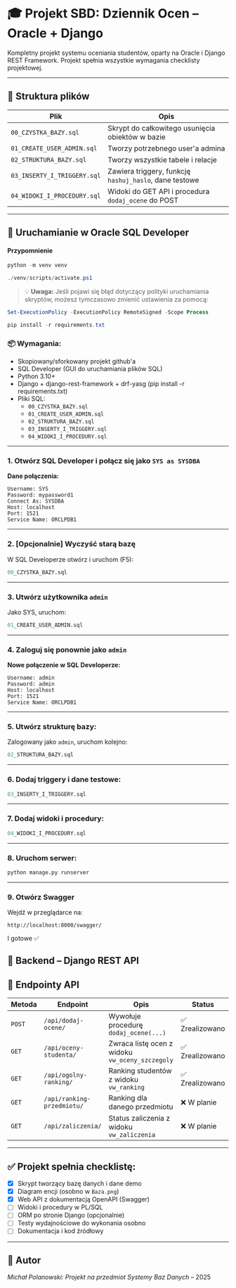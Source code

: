 # 🎓 Projekt SBD: Dziennik Ocen – Oracle + Django

Kompletny projekt systemu oceniania studentów, oparty na Oracle i Django REST Framework. Projekt spełnia wszystkie wymagania checklisty projektowej.

---

## 📁 Struktura plików

| Plik                          | Opis |
|-------------------------------|------|
| `00_CZYSTKA_BAZY.sql`         | Skrypt do całkowitego usunięcia obiektów w bazie |
| `01_CREATE_USER_ADMIN.sql`    | Tworzy potrzebnego user'a admina |
| `02_STRUKTURA_BAZY.sql`       | Tworzy wszystkie tabele i relacje |
| `03_INSERTY_I_TRIGGERY.sql`   | Zawiera triggery, funkcję `hashuj_haslo`, dane testowe |
| `04_WIDOKI_I_PROCEDURY.sql`   | Widoki do GET API i procedura `dodaj_ocene` do POST |

---

## 🧪 Uruchamianie w Oracle SQL Developer

#### Przypomnienie
```powershell
python -m venv venv
```

```powershell
./venv/scripts/activate.ps1
```
> 💡 **Uwaga:** Jeśli pojawi się błąd dotyczący polityki uruchamiania skryptów, możesz tymczasowo zmienić ustawienia za pomocą:
```powershell
Set-ExecutionPolicy -ExecutionPolicy RemoteSigned -Scope Process
```
```powershell
pip install -r requirements.txt
```

### 📦 Wymagania:
- Skopiowany/sforkowany projekt github'a
- SQL Developer (GUI do uruchamiania plików SQL)
- Python 3.10+
- Django + django-rest-framework + drf-yasg (pip install -r requirements.txt)
- Pliki SQL:  
  - `00_CZYSTKA_BAZY.sql`  
  - `01_CREATE_USER_ADMIN.sql`  
  - `02_STRUKTURA_BAZY.sql`  
  - `03_INSERTY_I_TRIGGERY.sql`  
  - `04_WIDOKI_I_PROCEDURY.sql`

---

### 1. Otwórz SQL Developer i połącz się jako `SYS as SYSDBA`

**Dane połączenia:**
```
Username: SYS
Password: mypassword1
Connect As: SYSDBA
Host: localhost
Port: 1521
Service Name: ORCLPDB1
```

---

### 2. [Opcjonalnie] Wyczyść starą bazę

W SQL Developerze otwórz i uruchom (F5):

```sql
00_CZYSTKA_BAZY.sql
```

---

### 3. Utwórz użytkownika `admin`

Jako SYS, uruchom:

```sql
01_CREATE_USER_ADMIN.sql
```

---

### 4. Zaloguj się ponownie jako `admin`

**Nowe połączenie w SQL Developerze:**
```
Username: admin
Password: admin
Host: localhost
Port: 1521
Service Name: ORCLPDB1
```

---

### 5. Utwórz strukturę bazy:

Zalogowany jako `admin`, uruchom kolejno:

```sql
02_STRUKTURA_BAZY.sql
```

---

### 6. Dodaj triggery i dane testowe:

```sql
03_INSERTY_I_TRIGGERY.sql
```

---

### 7. Dodaj widoki i procedury:

```sql
04_WIDOKI_I_PROCEDURY.sql
```

---

### 8. Uruchom serwer:

```bash
python manage.py runserver
```

---

### 9. Otwórz Swagger

Wejdź w przeglądarce na:

```
http://localhost:8000/swagger/
```

I gotowe ✅


## 🚀 Backend – Django REST API

## 🔌 Endpointy API

| Metoda | Endpoint                  | Opis                                             | Status |
|--------|---------------------------|--------------------------------------------------|--------|
| `POST` | `/api/dodaj-ocene/`       | Wywołuje procedurę `dodaj_ocene(...)`           | ✅ Zrealizowano |
| `GET`  | `/api/oceny-studenta/`    | Zwraca listę ocen z widoku `vw_oceny_szczegoly` | ✅ Zrealizowano |
| `GET`  | `/api/ogolny-ranking/`    | Ranking studentów z widoku `vw_ranking`         | ✅ Zrealizowano |
| `GET`  | `/api/ranking-przedmiotu/`| Ranking dla danego przedmiotu                   | ❌ W planie |
| `GET`  | `/api/zaliczenia/`        | Status zaliczenia z widoku `vw_zaliczenia`      | ❌ W planie |

---

## ✅ Projekt spełnia checklistę:
- [x] Skrypt tworzący bazę danych i dane demo
- [x] Diagram encji (osobno w `Baza.png`)
- [x] Web API z dokumentacją OpenAPI (Swagger)
- [ ] Widoki i procedury w PL/SQL
- [ ] ORM po stronie Django (opcjonalnie)
- [ ] Testy wydajnościowe do wykonania osobno
- [ ] Dokumentacja i kod źródłowy

---

## 👤 Autor
*Michał Polanowski:*
*Projekt na przedmiot Systemy Baz Danych* – 2025